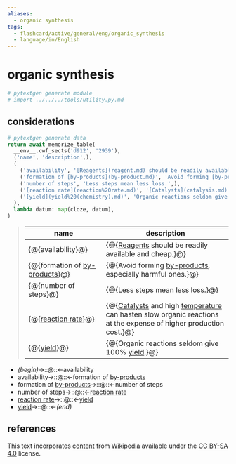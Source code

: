 ```yaml
---
aliases:
  - organic synthesis
tags:
  - flashcard/active/general/eng/organic_synthesis
  - language/in/English
---
```


# organic synthesis

```Python
# pytextgen generate module
# import ../../../tools/utility.py.md
```

## considerations

```Python
# pytextgen generate data
return await memorize_table(
  __env__.cwf_sects('d912', '2939'),
  ('name', 'description',),
  (
    ('availability', '[Reagents](reagent.md) should be readily available and cheap.',),
    ('formation of [by-products](by-product.md)', 'Avoid forming [by-products](by-product.md), especially harmful ones.',),
    ('number of steps', 'Less steps mean less loss.',),
    ('[reaction rate](reaction%20rate.md)', '[Catalysts](catalysis.md) and high [temperature](temperature.md) can hasten slow organic reactions at the expense of higher production cost.',),
    ('[yield](yield%20(chemistry).md)', 'Organic reactions seldom give 100% [yield](yield%20(chemistry).md).',),
  ),
  lambda datum: map(cloze, datum),
)
```

<!--pytextgen generate section="d912"--><!-- The following content is generated at 2023-04-07T09:29:00.994807+08:00. Any edits will be overridden! -->

> | name | description |
> |-|-|
> | {@{availability}@} | {@{[Reagents](reagent.md) should be readily available and cheap.}@} |
> | {@{formation of [by-products](by-product.md)}@} | {@{Avoid forming [by-products](by-product.md), especially harmful ones.}@} |
> | {@{number of steps}@} | {@{Less steps mean less loss.}@} |
> | {@{[reaction rate](reaction%20rate.md)}@} | {@{[Catalysts](catalysis.md) and high [temperature](temperature.md) can hasten slow organic reactions at the expense of higher production cost.}@} |
> | {@{[yield](yield%20(chemistry).md)}@} | {@{Organic reactions seldom give 100% [yield](yield%20(chemistry).md).}@} | <!--SR:!2027-04-12,1137,350!2026-08-14,879,332!2028-11-07,1591,352!2031-09-05,2341,332!2028-11-02,1587,352!2026-06-16,875,332!2027-03-11,1032,332!2027-11-20,1116,292!2027-04-24,1148,352!2027-03-27,989,292-->

<!--/pytextgen-->

<!--pytextgen generate section="2939"--><!-- The following content is generated at 2024-01-04T20:17:52.393394+08:00. Any edits will be overridden! -->

- _(begin)_→::@::←availability <!--SR:!2026-06-04,867,332!2027-04-29,1152,352-->
- availability→::@::←formation of [by-products](by-product.md) <!--SR:!2025-04-26,198,292!2027-02-27,1022,332-->
- formation of [by-products](by-product.md)→::@::←number of steps <!--SR:!2025-06-04,335,292!2027-01-07,746,332-->
- number of steps→::@::←[reaction rate](reaction%20rate.md) <!--SR:!2026-02-20,490,312!2025-09-07,220,272-->
- [reaction rate](reaction%20rate.md)→::@::←[yield](yield%20(chemistry).md) <!--SR:!2028-04-18,1218,292!2026-01-17,323,232-->
- [yield](yield%20(chemistry).md)→::@::←_(end)_ <!--SR:!2026-08-17,881,332!2027-06-24,1198,352-->

<!--/pytextgen-->

## references

This text incorporates [content](https://en.wikipedia.org/wiki/organic_synthesis) from [Wikipedia](Wikipedia.md) available under the [CC BY-SA 4.0](https://creativecommons.org/licenses/by-sa/4.0/) license.
